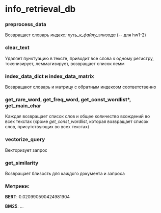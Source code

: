 # info_retrieval_db

### preprocess_data
Возвращает словарь _индекс: путь_к_файлу_эпизода_ (-- для hw1-2)

### clear_text 
Удаляет пунктуацию в тексте, приводит все слова к одному регистру, токенизирует, лемматизирует, возвращает список лемм

### index_data_dict и index_data_matrix
Возвращают словарь и матрицу с обратным индексом соответственно

### get_rare_word, get_freq_word, get_const_wordlist*, get_main_char
Каждая возвращает список слов и общее количество вхождений во всех текстах (кроме _get_const_wordlist_, которая возвращает список слов, присутствующих во всех текстах)

### vectorize_query
Векторизует запрос

### get_similarity
Возвращает близость для каждого документа и запроса

### Метрики:
**BERT**: 0.020990590424981904

**BM25**: ...
